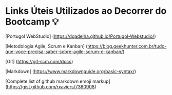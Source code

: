 # Links Úteis Utilizados ao Decorrer do Bootcamp :bulb:

[Portugol WebStudio] (https://dgadelha.github.io/Portugol-Webstudio/)

[Metodologia Agile, Scrum e Kanban] (https://blog.geekhunter.com.br/tudo-que-voce-precisa-saber-sobre-agile-scrum-e-kanban/)

[Git] (https://git-scm.com/docs)

[Markdown] (https://www.markdownguide.org/basic-syntax/)

[Complete list of github markdown emoji markup] (https://gist.github.com/rxaviers/7360908)



